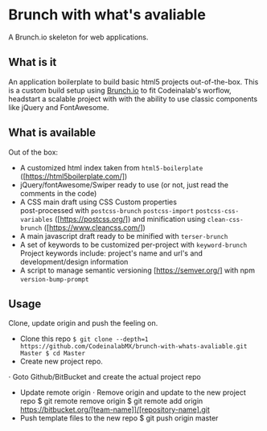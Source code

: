 # Brunch with what's avaliable
A Brunch.io skeleton for web applications.
## What is it
An application boilerplate to build basic html5 projects out-of-the-box.
This is a custom build setup using [Brunch.io](http://brunch.io) to fit Codeinalab's worflow, headstart a scalable project with with the ability to use classic components like jQuery and FontAwesome.

## What is available
Out of the box:
* A customized html index taken from `html5-boilerplate` ([https://html5boilerplate.com/])
* jQuery/fontAwesome/Swiper ready to use (or not, just read the comments in the code)
* A CSS main draft using CSS Custom properties 	
post-processed with `postcss-brunch` `postcss-import` `postcss-css-variables` ([https://postcss.org/]) and minification using `clean-css-brunch` ([https://www.cleancss.com/])
* A main javascript draft
ready to be minified with `terser-brunch`
* A set of keywords to be customized per-project with `keyword-brunch`
Project keywords include: project's name and url's and development/design information
* A script to manage semantic versioning [https://semver.org/] with npm `version-bump-prompt`

## Usage
Clone, update origin and push the feeling on.
* Clone this repo
`
$ git clone --depth=1 https://github.com/CodeinalabMX/brunch-with-whats-avaliable.git Master
$ cd Master
`
* Create new project repo.

⋅ Goto Github/BitBucket and create the actual project repo

* Update remote origin
⋅ Remove origin and update to the new project repo
$ git remote remove origin
$ git remote add origin https://bitbucket.org/[team-name]]/[repository-name].git
* Push template files to the new repo
$ git push origin master